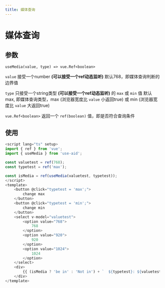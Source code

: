 ```yaml
---
title: 媒体查询
---
```


# 媒体查询

## 参数
`useMedia(value, type) => vue.Ref<boolean>`

`value` 接受一个number **(可以接受一个ref动态监听)** 默认768，即媒体查询判断的边界值

`type` 只接受一个string类型 **(可以接受一个ref动态监听)** 的 `max` 或 `min` 值 默认max, 
即媒体查询类型，max (浏览器宽度比 `value` 小返回true) 或 min (浏览器宽度比 `value` 大返回true)

`vue.Ref<boolean>` 返回一个 `ref(boolean)` 值，即是否符合查询条件

## 使用
```ts
<script lang="ts" setup>
import { ref } from 'vue';
import { useMedia } from 'use-aid';

const valuetest = ref(768);
const typetest = ref('max');

const isMedia = ref(useMedia(valuetest, typetest));
</script>
<template>
    <button @click="typetest = 'max';">
        change max
    </button>
    <button @click="typetest = 'min';">
        change min
    </button>
    <select v-model="valuetest">
        <option value="768">
            768
        </option>
        <option value="920">
            920
        </option>
        <option value="1024">
            1024
        </option>
    </select>
    <div>
        {{ (isMedia ? 'be in' : 'Not in') + `  ${typetest}: ${valuetest}` }}
    </div>
</template>
```